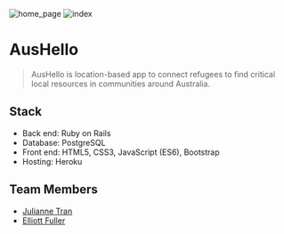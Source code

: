 ![home_page](https://user-images.githubusercontent.com/87069685/151294614-66c6d7d4-c865-49bf-adad-385554e07aba.png)
![index](https://user-images.githubusercontent.com/87069685/151294676-64790d52-4f47-406c-aad6-e122c2c7ac4f.png)


# AusHello

> AusHello is location-based app to connect refugees to find critical local resources in communities around Australia.

## Stack
- Back end: Ruby on Rails
- Database: PostgreSQL
- Front end: HTML5, CSS3, JavaScript (ES6), Bootstrap
- Hosting: Heroku

## Team Members

- [Julianne Tran](https://github.com/juliannetran)
- [Elliott Fuller](https://github.com/zanon1101)

